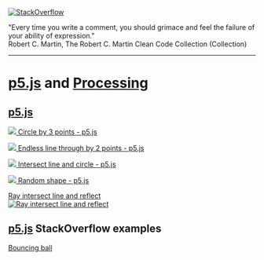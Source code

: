 [![StackOverflow](https://stackexchange.com/users/flair/7322082.png)](https://stackoverflow.com/users/5577765/rabbid76?tab=profile)

"Every time you write a comment, you should grimace and feel the failure of your ability of expression."  
Robert C. Martin, The Robert C. Martin Clean Code Collection (Collection)

---

# [p5.js](https://p5js.org/) and [Processing](https://processing.org/)

## [p5.js](https://p5js.org/)

[![](../processing/p5js/image/circle_3_points.png) Circle by 3 points - p5.js](https://rabbid76.github.io/graphics-snippets/processing/p5js/p5js_circle_3_points.html)

[![](../processing/p5js/image/endless_line.png) Endless line through by 2 points - p5.js](https://rabbid76.github.io/graphics-snippets/processing/p5js/p5js_endless_line.html)

[![](../processing/p5js/image/circle_line_intersection.png) Intersect line and circle - p5.js](https://rabbid76.github.io/graphics-snippets/processing/p5js/p5js_circle_line_intersection.html)

[![](https://i.stack.imgur.com/bH996.png) Random shape - p5.js](https://rabbid76.github.io/graphics-snippets/example/p5.js/random_shape_1.html)

[Ray intersect line and reflect](https://rabbid76.github.io/graphics-snippets/processing/p5js/p5js_intersect_line_reflect.html)  
[![Ray intersect line and reflect](https://i.stack.imgur.com/PxZ0l.png)](https://rabbid76.github.io/graphics-snippets/processing/p5js/p5js_intersect_line_reflect.html)  

## [p5.js](https://p5js.org/) StackOverflow examples

[Bouncing ball](https://rabbid76.github.io/graphics-snippets/processing/p5_js_stackoverflow/p5js_so_bounceing_ball_1.html)